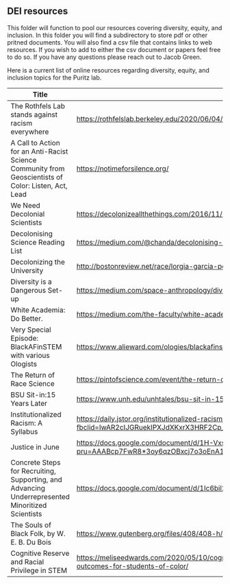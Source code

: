 
## DEI resources

This folder will function to pool our resources covering diversity, equity, and inclusion. In this folder you will find a subdirectory to store pdf or other pritned documents. You will also find a csv file that contains links to web resources. If you wish to add to either the csv document or papers feel free to do so. If you have any questions please reach out to Jacob Green.

Here is a current list of online resources regarding diversity, equity, and inclusion topics for the Puritz lab.

|Title                                                                                               |Link
|----------------------------------------------------------------------------------------------------|----
|The Rothfels Lab stands against racism everywhere                                                   |https://rothfelslab.berkeley.edu/2020/06/04/the-rothfels-lab-stands-against-racism-everywhere/
|A Call to Action for an Anti-Racist Science Community from Geoscientists of Color: Listen, Act, Lead|https://notimeforsilence.org/
|We Need Decolonial Scientists                                                                       |https://decolonizeallthethings.com/2016/11/10/we-need-decolonial-scientists/
|Decolonising Science Reading List                                                                   |https://medium.com/@chanda/decolonising-science-reading-list-339fb773d51f
|Decolonizing the University                                                                         |http://bostonreview.net/race/lorgia-garcia-pena-mordecai-lyon-decolonize-university
|Diversity is a Dangerous Set-up                                                                     |https://medium.com/space-anthropology/diversity-is-a-dangerous-set-up-8cee942e7f22
|White Academia: Do Better.                                                                          |https://medium.com/the-faculty/white-academia-do-better-fa96cede1fc5
|Very Special Episode: BlackAFinSTEM with various Ologists                                           |https://www.alieward.com/ologies/blackafinstem
|The Return of Race Science                                                                          |https://pintofscience.com/event/the-return-of-race-science
|BSU Sit-in:15 Years Later                                                                           |https://www.unh.edu/unhtales/bsu-sit-in-15-years-later/
|Institutionalized Racism: A Syllabus                                                                |https://daily.jstor.org/institutionalized-racism-a-syllabus/?fbclid=IwAR2cIJGRuekIPXJdXKxrX3HRF2Cp_UkpBa4vsaNNjTo99rfQ20lL2eDSnGc
|Justice in June                                                                                     |https://docs.google.com/document/d/1H-Vxs6jEUByXylMS2BjGH1kQ7mEuZnHpPSs1Bpaqmw0/preview?pru=AAABcp7FwR8*3oy6qzOBxcj7o3oEnA1gUA#heading=h.8gtktu39kgle
|Concrete Steps for Recruiting, Supporting, and Advancing Underrepresented Minoritized Scientists    |https://docs.google.com/document/d/1Ic6bil2AvrQmPFUcUyxcw_FumofKkUo3VLsU7qG0cTk/mobilebasic
|The Souls of Black Folk, by W. E. B. Du Bois                                                        |https://www.gutenberg.org/files/408/408-h/408-h.htm
|Cognitive Reserve and Racial Privilege in STEM                                                      |https://meliseedwards.com/2020/05/10/cognitive-reserve-in-stem-disproportionate-labor-and-outcomes-for-students-of-color/


